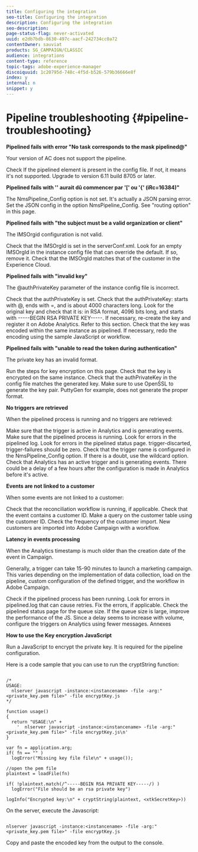 ```yaml
---
title: Configuring the integration
seo-title: Configuring the integration
description: Configuring the integration
seo-description: 
page-status-flag: never-activated
uuid: e2db7bdb-8630-497c-aacf-242734cc0a72
contentOwner: sauviat
products: SG_CAMPAIGN/CLASSIC
audience: integrations
content-type: reference
topic-tags: adobe-experience-manager
discoiquuid: 1c20795d-748c-4f5d-b526-579b36666e8f
index: y
internal: n
snippet: y
---
```


# Pipeline troubleshooting {#pipeline-troubleshooting}

**Pipelined fails with error "No task corresponds to the mask pipelined@"**

Your version of AC does not support the pipeline.

Check If the pipelined element is present in the config file. If not, it means it's not supported.
Upgrade to version 6.11 build 8705 or later.

**Pipelined fails with '' aurait dû commencer par '[' ou '{' (iRc=16384)"**

The NmsPipeline_Config option is not set. It's actually a JSON parsing error.
Set the JSON config in the option NmsPipeline_Config. See "routing option" in this page. 

**Pipelined fails with "the subject must be a valid organization or client"**

The IMSOrgid configuration is not valid.

Check that the IMSOrgId is set in the serverConf.xml.
Look for an empty IMSOrgId in the instance config file that can override the default. If so, remove it.
Check that the IMSOrgId matches that of the customer in the Experience Cloud. 

**Pipelined fails with "invalid key"**

The @authPrivateKey parameter of the instance config file is incorrect.

Check that the authPrivateKey is set.
Check that the authPrivateKey: starts with @, ends with =, and is about 4000 characters long.
Look for the original key and check that it is: in RSA format, 4096 bits long, and starts with -----BEGIN RSA PRIVATE KEY-----.
If necessary, re-create the key and register it on Adobe Analytics. Refer to this section.
Check that the key was encoded within the same instance as pipelined.
If necessary, redo the encoding using the sample JavaScript or workflow.

**Pipelined fails with "unable to read the token during authentication"**

The private key has an invalid format.

Run the steps for key encryption on this page.
Check that the key is encrypted on the same instance.
Check that the authPrivateKey in the config file matches the generated key.
Make sure to use OpenSSL to generate the key pair. PuttyGen for example, does not generate the proper format.

**No triggers are retrieved**

When the pipelined process is running and no triggers are retrieved:

Make sure that the trigger is active in Analytics and is generating events.
Make sure that the pipelined process is running.
Look for errors in the pipelined log.
Look for errors in the pipelined status page. trigger-discarted, trigger-failures should be zero.
Check that the trigger name is configured in the NmsPipeline_Config option. If there is a doubt, use the wildcard option.
Check that Analytics has an active trigger and is generating events. There could be a delay of a few hours after the configuration is made in Analytics before it's active.

**Events are not linked to a customer**

When some events are not linked to a customer:

Check that the reconciliation workflow is running, if applicable.
Check that the event contains a customer ID.
Make a query on the customer table using the customer ID.
Check the frequency of the customer import. New customers are imported into Adobe Campaign with a workflow.

**Latency in events processing**

When the Analytics timestamp is much older than the creation date of the event in Campaign.

Generally, a trigger can take 15-90 minutes to launch a marketing campaign. This varies depending on the implementation of data collection, load on the pipeline, custom configuration of the defined trigger, and the workflow in Adobe Campaign.

Check if the pipelined process has been running.
Look for errors in pipelined.log that can cause retries. Fix the errors, if applicable.
Check the pipelined status page for the queue size. If the queue size is large, improve the performance of the JS.
Since a delay seems to increase with volume, configure the triggers on Analytics using fewer messages.
Annexes

**How to use the Key encryption JavaScript**

Run a JavaScript to encrypt the private key. It is required for the pipeline configuration.

Here is a code sample that you can use to run the cryptString function:

```

/*
USAGE:
  nlserver javascript -instance:<instancename> -file -arg:"<private_key.pem file>" -file encryptKey.js
*/
 
function usage()
{
  return "USAGE:\n" +
    '  nlserver javascript -instance:<instancename> -file -arg:"<private_key.pem file>" -file encryptKey.js\n'
}
 
var fn = application.arg;
if( fn == "" )
  logError("Missing key file file\n" + usage());
 
//open the pem file
plaintext = loadFile(fn)
 
if( !plaintext.match(/^-----BEGIN RSA PRIVATE KEY-----/) )
  logError("File should be an rsa private key")
 
logInfo("Encrypted key:\n" + cryptString(plaintext, <xtkSecretKey>))

```

On the server, execute the Javascript:

```

nlserver javascript -instance:<instancename> -file -arg:"<private_key.pem file>" -file encryptKey.js

```

Copy and paste the encoded key from the output to the console.